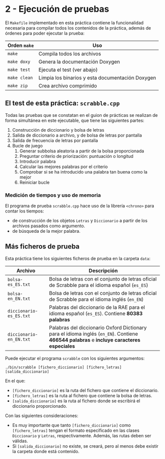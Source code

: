 # 2 - Ejecución de pruebas

El `Makefile` implementado en esta práctica contiene la funcionalidad necesaria para compilar todos los contenidos de la práctica, además de órdenes para poder ejecutar la prueba:

| Orden `make` | Uso |
| --- | --- |
| `make` | Compila todos los archivos |
| `make doxy` | Genera la documentación Doxygen |
| `make test` | Ejecuta el test (ver abajo) |
| `make clean` | Limpia los binarios y esta documentación Doxygen |
| `make zip` | Crea archivo comprimido |

## El test de esta práctica: `scrabble.cpp`

Todas las pruebas que se constatan en el guion de prácticas se realizan de forma simultánea en este ejecutable, que tiene las siguientes partes:

1. Construcción de diccionario y bolsa de letras
2. Salida de diccionario a archivo, y de bolsa de letras por pantalla
3. Salida de frecuencia de letras por pantalla
4. Bucle de juego
   1. Generar subbolsa aleatoria a partir de la bolsa proporcionada
   2. Preguntar criterio de priorización: puntuación o longitud
   3. Introducir palabra
   4. Calcular las mejores palabras por el criterio
   5. Comprobar si se ha introducido una palabra tan buena como la mejor
   6. Reiniciar bucle

### Medición de tiempos y uso de memoria

El programa de prueba `scrabble.cpp` hace uso de la librería `<chrono>` para contar los tiempos:

* de construcción de los objetos `Letras` y `Diccionario` a partir de los archivos pasados como argumento.
* de búsqueda de la mejor palabra.

## Más ficheros de prueba

Esta práctica tiene los siguientes ficheros de prueba en la carpeta `data`:

| Archivo | Descripción |
| --- | --- |
| `bolsa-es_ES.txt` | Bolsa de letras con el conjunto de letras oficial de Scrabble para el idioma español (`es_ES`) |
| `bolsa-en_EN.txt` | Bolsa de letras con el conjunto de letras oficial de Scrabble para el idioma inglés (`en_EN`) |
| `diccionario-es_ES.txt` | Palabras del diccionario de la RAE para el idioma español (`es_ES`). Contiene **80383 palabras** |
| `diccionario-en_EN.txt` | Palabras del diccionario Oxford Dictionary para el idioma inglés (`en_EN`). Contiene **466544 palabras** e **incluye caracteres especiales** |

Puede ejecutar el programa `scrabble` con los siguientes argumentos:

~~~
./bin/scrabble [fichero_diccionario] [fichero_letras] [salida_diccionario]
~~~

En el que:

* `[fichero_diccionario]` es la ruta del fichero que contiene el diccionario.
* `[fichero_letras]` es la ruta al fichero que contiene la bolsa de letras.
* `[salida_diccionario]` es la ruta al fichero donde se escribirá el diccionario proporcionado.

Con las siguientes consideraciones:

* Es muy importante que tanto `[fichero_diccionario]` como `[fichero_letras]` tengan el formato especificado en las clases `Diccionario` y `Letras`, respectivamente. Además, las rutas deben ser válidas.
* Si `[salida_diccionario]` no existe, se creará, pero al menos debe existir la carpeta donde está contenido.